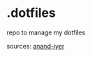 # .dotfiles
repo to manage my dotfiles

sources:
[anand-iyer](https://www.anand-iyer.com/blog/2018/a-simpler-way-to-manage-your-dotfiles.html)
